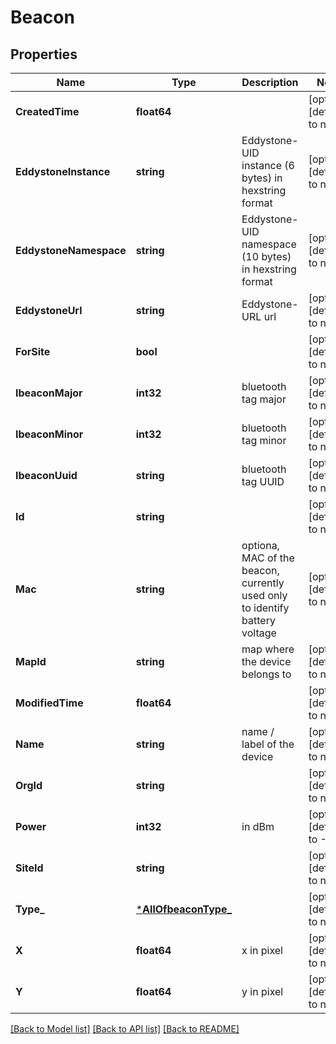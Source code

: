 # Beacon

## Properties
Name | Type | Description | Notes
------------ | ------------- | ------------- | -------------
**CreatedTime** | **float64** |  | [optional] [default to null]
**EddystoneInstance** | **string** | Eddystone-UID instance (6 bytes) in hexstring format | [optional] [default to null]
**EddystoneNamespace** | **string** | Eddystone-UID namespace (10 bytes) in hexstring format | [optional] [default to null]
**EddystoneUrl** | **string** | Eddystone-URL url | [optional] [default to null]
**ForSite** | **bool** |  | [optional] [default to null]
**IbeaconMajor** | **int32** | bluetooth tag major | [optional] [default to null]
**IbeaconMinor** | **int32** | bluetooth tag minor | [optional] [default to null]
**IbeaconUuid** | **string** | bluetooth tag UUID | [optional] [default to null]
**Id** | **string** |  | [optional] [default to null]
**Mac** | **string** | optiona, MAC of the beacon, currently used only to identify battery voltage | [optional] [default to null]
**MapId** | **string** | map where the device belongs to | [optional] [default to null]
**ModifiedTime** | **float64** |  | [optional] [default to null]
**Name** | **string** | name / label of the device | [optional] [default to null]
**OrgId** | **string** |  | [optional] [default to null]
**Power** | **int32** | in dBm | [optional] [default to -12]
**SiteId** | **string** |  | [optional] [default to null]
**Type_** | [***AllOfbeaconType_**](AllOfbeaconType_.md) |  | [optional] [default to null]
**X** | **float64** | x in pixel | [optional] [default to null]
**Y** | **float64** | y in pixel | [optional] [default to null]

[[Back to Model list]](../README.md#documentation-for-models) [[Back to API list]](../README.md#documentation-for-api-endpoints) [[Back to README]](../README.md)

